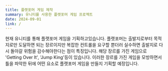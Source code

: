 ```yaml
---
title: 플랫포머 게임 제작
summary: 유니티를 사용한 플랫포머 게임 프로젝트
date: 2024-09-01
link: /
---
```

현재 유니티를 통해 플랫포머 게임을 기획하고있습니다. 플랫포머는 출발지로부터 목적지로만 도달하면 되는 장르이지만 복잡한 컨트롤을 요구할 뿐더러 실수하면 출발지로 다시 돌아갈 위험을 감수해야한다는 점이 특징입니다. 해당 장르를 가진 게임으로 'Getting Over It', 'Jump King'등이 있습니다. 이러한 장르를 가진 게임을 모방하면서 틀을 파악한 뒤에 어떤 요소로 플랫포머 게임을 만들지 기획할 예정입니다.